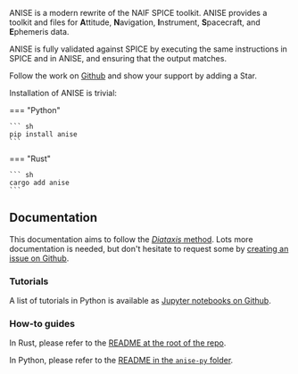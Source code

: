 ANISE is a modern rewrite of the NAIF SPICE toolkit. ANISE provides a toolkit and files for **A**ttitude, **N**avigation, **I**nstrument, **S**pacecraft, and **E**phemeris data.

ANISE is fully validated against SPICE by executing the same instructions in SPICE and in ANISE, and ensuring that the output matches.

Follow the work on [Github](https://github.com/nyx-space/anise) and show your support by adding a Star.

Installation of ANISE is trivial:

=== "Python"

    ``` sh
    pip install anise
    ```

=== "Rust"

    ``` sh
    cargo add anise
    ```

## Documentation

This documentation aims to follow the [_Diataxis_ method](https://www.diataxis.fr/). Lots more documentation is needed, but don't hesitate to request some by [creating an issue on Github](https://github.com/nyx-space/anise/issues/new?assignees=&labels=Documentation&projects=&template=documentation.md&title=).

### Tutorials

A list of tutorials in Python is available as [Jupyter notebooks on Github](https://github.com/nyx-space/anise/tree/master/anise-py/notebooks).

### How-to guides

In Rust, please refer to the [README at the root of the repo](https://github.com/nyx-space/anise#rust-usage).

In Python, please refer to the [README in the `anise-py` folder](https://github.com/nyx-space/anise/tree/master/anise-py#usage).